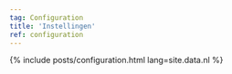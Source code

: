 ```yaml
---
tag: Configuration
title: 'Instellingen'
ref: configuration
---
```


{% include posts/configuration.html lang=site.data.nl %}
